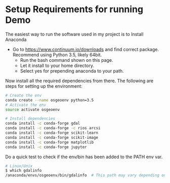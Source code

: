 # Setup Requirements for running Demo



The easiest way to run the software used in my project is to Install Anaconda

* Go to https://www.continuum.io/downloads and find correct package. Recommend using Python 3.5, likely 64bit.
    - Run the bash command shown on this page.
    - Let it install to your home directory.
    - Select yes for prepending anaconda to your path.


Now install all the required dependencies from there. The following are steps for setting up the environment:


```bash
# Create the env
conda create --name osgeoenv python=3.5
# Activate the env
source activate osgeoenv

# Install dependencies
conda install -c conda-forge gdal
conda install -c conda-forge -c rios arcsi
conda install -c conda-forge scikit-learn
conda install -c conda-forge scikit-image
conda install -c conda-forge matplotlib
conda install -c conda-forge jupyter
```



Do a quick test to check if the env/bin has been added to the PATH env var.

```bash
# Linux/Unix
$ which gdalinfo
/anaconda/envs/osgeoenv/bin/gdalinfo  # This path may vary depending on Operating System
```
